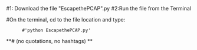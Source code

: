 
#1: Download the file "EscapethePCAP".py
#2:Run the file from the Terminal

  #On the terminal, cd to the file location and type:

  
          #'python EscapethePCAP.py'


**#      (no quotations, no hashtags)
**
